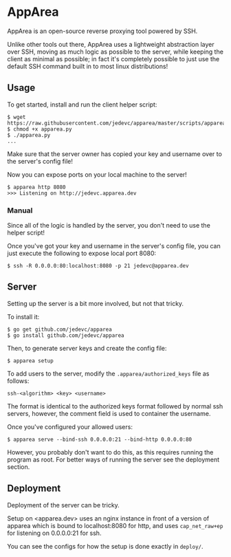 # AppArea

AppArea is an open-source reverse proxying tool powered by SSH.

Unlike other tools out there, AppArea uses a lightweight abstraction layer
over SSH, moving as much logic as possible to the server, while keeping the
client as minimal as possible; in fact it's completely possible to just use
the default SSH command built in to most linux distributions!

## Usage

To get started, install and run the client helper script:

    $ wget https://raw.githubusercontent.com/jedevc/apparea/master/scripts/apparea.py
    $ chmod +x apparea.py
    $ ./apparea.py
    ...

Make sure that the server owner has copied your key and username over to the
server's config file!

Now you can expose ports on your local machine to the server!

    $ apparea http 8080
    >>> Listening on http://jedevc.apparea.dev
    
### Manual

Since all of the logic is handled by the server, you don't need to use the
helper script!

Once you've got your key and username in the server's config file, you can
just execute the following to expose local port 8080:

    $ ssh -R 0.0.0.0:80:localhost:8080 -p 21 jedevc@apparea.dev

## Server

Setting up the server is a bit more involved, but not that tricky.

To install it:

    $ go get github.com/jedevc/apparea
    $ go install github.com/jedevc/apparea

Then, to generate server keys and create the config file:

    $ apparea setup

To add users to the server, modify the `.apparea/authorized_keys` file as
follows:

```
ssh-<algorithm> <key> <username>
```

The format is identical to the authorized keys format followed by normal ssh
servers, however, the comment field is used to container the username.

Once you've configured your allowed users:

    $ apparea serve --bind-ssh 0.0.0.0:21 --bind-http 0.0.0.0:80

However, you probably don't want to do this, as this requires running the
program as root. For better ways of running the server see the deployment
section.

## Deployment

Deployment of the server can be tricky.

Setup on <apparea.dev> uses an nginx instance in front of a version of
apparea which is bound to localhost:8080 for http, and uses `cap_net_raw+ep`
for listening on 0.0.0.0:21 for ssh.

You can see the configs for how the setup is done exactly in `deploy/`.
